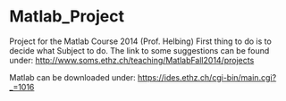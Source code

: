 Matlab_Project
==============

Project for the Matlab Course 2014 (Prof. Helbing)
First thing to do is to decide what Subject to do. The link to some suggestions can be found under:
http://www.soms.ethz.ch/teaching/MatlabFall2014/projects

Matlab can be downloaded under:
https://ides.ethz.ch/cgi-bin/main.cgi?_=1016
